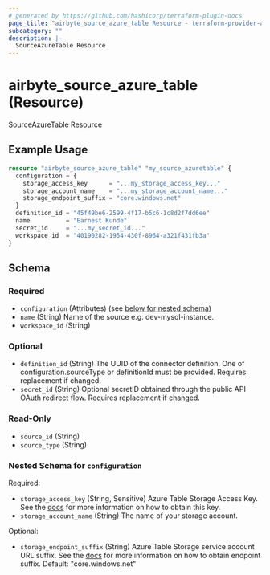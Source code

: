 ```yaml
---
# generated by https://github.com/hashicorp/terraform-plugin-docs
page_title: "airbyte_source_azure_table Resource - terraform-provider-airbyte"
subcategory: ""
description: |-
  SourceAzureTable Resource
---
```


# airbyte_source_azure_table (Resource)

SourceAzureTable Resource

## Example Usage

```terraform
resource "airbyte_source_azure_table" "my_source_azuretable" {
  configuration = {
    storage_access_key      = "...my_storage_access_key..."
    storage_account_name    = "...my_storage_account_name..."
    storage_endpoint_suffix = "core.windows.net"
  }
  definition_id = "45f49be6-2599-4f17-b5c6-1c8d2f7dd6ee"
  name          = "Earnest Kunde"
  secret_id     = "...my_secret_id..."
  workspace_id  = "40190282-1954-430f-8964-a321f431fb3a"
}
```

<!-- schema generated by tfplugindocs -->
## Schema

### Required

- `configuration` (Attributes) (see [below for nested schema](#nestedatt--configuration))
- `name` (String) Name of the source e.g. dev-mysql-instance.
- `workspace_id` (String)

### Optional

- `definition_id` (String) The UUID of the connector definition. One of configuration.sourceType or definitionId must be provided. Requires replacement if changed.
- `secret_id` (String) Optional secretID obtained through the public API OAuth redirect flow. Requires replacement if changed.

### Read-Only

- `source_id` (String)
- `source_type` (String)

<a id="nestedatt--configuration"></a>
### Nested Schema for `configuration`

Required:

- `storage_access_key` (String, Sensitive) Azure Table Storage Access Key. See the <a href="https://docs.airbyte.com/integrations/sources/azure-table">docs</a> for more information on how to obtain this key.
- `storage_account_name` (String) The name of your storage account.

Optional:

- `storage_endpoint_suffix` (String) Azure Table Storage service account URL suffix. See the <a href="https://docs.airbyte.com/integrations/sources/azure-table">docs</a> for more information on how to obtain endpoint suffix. Default: "core.windows.net"


